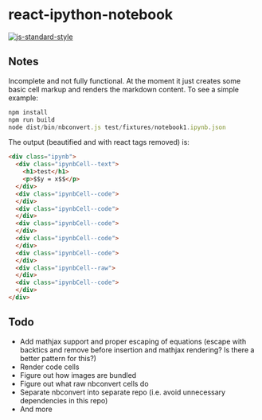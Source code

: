 # react-ipython-notebook

[![js-standard-style](https://img.shields.io/badge/code%20style-standard-brightgreen.svg)](http://standardjs.com/)


## Notes

Incomplete and not fully functional. At the moment it just creates some basic cell markup and renders the markdown content. To see a simple example:

```javascript
npm install
npm run build
node dist/bin/nbconvert.js test/fixtures/notebook1.ipynb.json 
```

The output (beautified and with react tags removed) is:

```html
<div class="ipynb">
  <div class="ipynbCell--text">
    <h1>test</h1>
    <p>$$y = x$$</p>
  </div>
  <div class="ipynbCell--code">
  </div>
  <div class="ipynbCell--code">
  </div>
  <div class="ipynbCell--code">
  </div>
  <div class="ipynbCell--code">
  </div>
  <div class="ipynbCell--code">
  </div>
  <div class="ipynbCell--raw">
  </div>
  <div class="ipynbCell--code">
  </div>
</div>
```

## Todo

- Add mathjax support and proper escaping of equations (escape with backtics and remove before insertion and mathjax rendering? Is there a better pattern for this?)
- Render code cells
- Figure out how images are bundled
- Figure out what raw nbconvert cells do
- Separate nbconvert into separate repo (i.e. avoid unnecessary dependencies in this repo)
- And more

